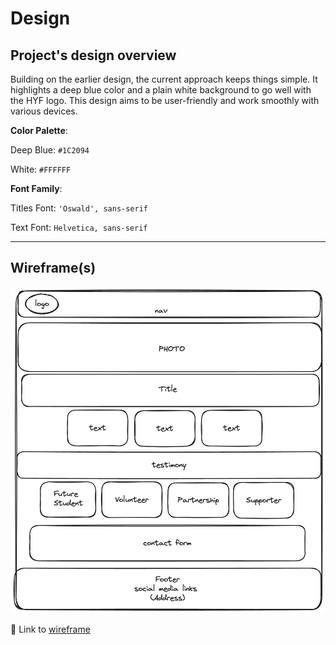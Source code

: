# Design

## Project's design overview

Building on the earlier design, the current approach keeps things simple.
It highlights a deep blue color and a plain white background to go well
with the HYF logo. This design aims to be user-friendly and work smoothly
with various devices.

<!-- give an overview of your project's design -->
<!-- describe the reasoning behind your group's design and wireframe -->
<!-- include other centralized decisions like fonts, palates, ... -->
**Color Palette**:

Deep Blue: `#1C2094`

White: `#FFFFFF`

**Font Family**:

Titles Font: `'Oswald', sans-serif`

Text Font: `Helvetica, sans-serif`

---

## Wireframe(s)

![wireframe](wireframe.png)

🎨 Link to
[wireframe](https://excalidraw.com/#room=53f8d5cd4dfc1700d016,Q5APICpMtPwl5enXNiFk6A)
